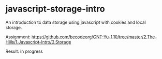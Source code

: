 # javascript-storage-intro

An introduction to data storage using javascript with cookies and local storage.

Assignment: https://github.com/becodeorg/GNT-Yu-1.10/tree/master/2.The-Hills/1.Javascript-Intro/3.Storage

Result: in progress